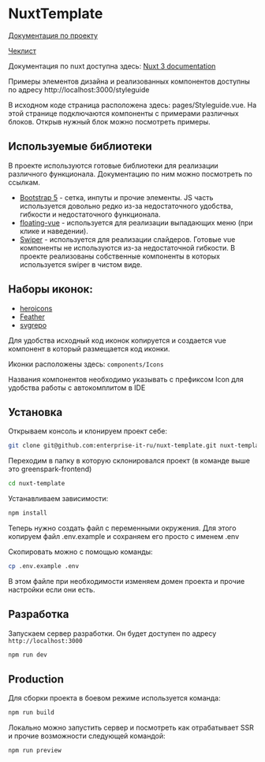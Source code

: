 # NuxtTemplate

[Документация по проекту](documentation/readme.md)

[Чеклист](documentation/checklist.md)

Документация по nuxt доступна здесь: [Nuxt 3 documentation](https://nuxt.com/docs/getting-started/introduction)

Примеры элементов дизайна и реализованных компонентов доступны по адресу http://localhost:3000/styleguide

В исходном коде страница расположена здесь: pages/Styleguide.vue. На этой странице подключаются компоненты с примерами различных блоков. Открыв нужный блок можно посмотреть примеры.

## Используемые библиотеки

В проекте используются готовые библиотеки для реализации различного функционала.
Документацию по ним можно посмотреть по ссылкам.

- [Bootstrap 5](https://getbootstrap.com/) - сетка, инпуты и прочие элементы. JS часть используется довольно редко из-за недостаточного удобства, гибкости и недостаточного функционала.
- [floating-vue](https://github.com/Akryum/floating-vue) - используется для реализации выпадающих меню (при клике и наведении).
- [Swiper](https://swiperjs.com) - используется для реализации слайдеров. Готовые vue компоненты не используются из-за недостаточной гибкости. В проекте реализованы собственные компоненты в которых используется swiper в чистом виде.

## Наборы иконок:

- [heroicons](https://heroicons.com/)
- [Feather](https://feathericons.com/)
- [svgrepo](https://www.svgrepo.com/)

Для удобства исходный код иконок копируется и создается vue компонент в который размещается код иконки.

Иконки расположены здесь: `components/Icons`

Названия компонентов необходимо указывать с префиксом Icon для удобства работы с автокомплитом в IDE



## Установка

Открываем консоль и клонируем проект себе:

```bash
git clone git@github.com:enterprise-it-ru/nuxt-template.git nuxt-template
```

Переходим в папку в которую склонировался проект (в команде выше это greenspark-frontend)

```bash
cd nuxt-template
```

Устанавливаем зависимости:

```bash
npm install
```

Теперь нужно создать файл с переменными окружения. Для этого копируем файл .env.example и сохраняем его просто с именем .env

Скопировать можно с помощью команды:

```bash
cp .env.example .env
```

В этом файле при необходимости изменяем домен проекта и прочие настройки если они есть.

## Разработка

Запускаем сервер разработки. Он будет доступен по адресу `http://localhost:3000`

```bash
npm run dev
```

## Production

Для сборки проекта в боевом режиме используется команда:

```bash
npm run build
```

Локально можно запустить сервер и посмотреть как отрабатывает SSR и прочие возможности следующей командой:

```bash
npm run preview
```
